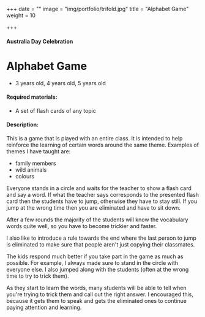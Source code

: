 +++
date = ""
image = "img/portfolio/trifold.jpg"
title = "Alphabet Game"
weight = 10

+++

#### Australia Day Celebration

# Alphabet Game

* 3 years old, 4 years old, 5 years old

#### Required materials:

* A set of flash cards of any topic

#### Description:

This is a game that is played with an entire class. It is intended to help reinforce the learning of certain words around the same theme. Examples of themes I have taught are:

* family members
* wild animals
* colours

Everyone stands in a circle and waits for the teacher to show a flash card and say a word. If what the teacher says corresponds to the presented flash card then the students have to jump, otherwise they have to stay still. If you jump at the wrong time then you are eliminated and have to sit down.

After a few rounds the majority of the students will know the vocabulary words quite well, so you have to become trickier and faster.

I also like to introduce a rule towards the end where the last person to jump is eliminated to make sure that people aren't just copying their classmates.

The kids respond much better if you take part in the game as much as possible. For example, I always made sure to stand in the circle with everyone else. I also jumped along with the students (often at the wrong time to try to trick them).

As they start to learn the words, many students will be able to tell when you're trying to trick them and call out the right answer. I encouraged this, because it gets them to speak and gets the eliminated ones to continue paying attention and learning.
